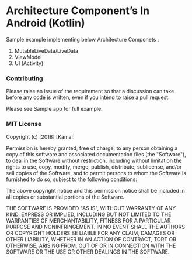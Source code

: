 # Architecture Component’s In Android (Kotlin)
Sample example implementing below Architecture Componets :
1. MutableLiveData/LiveData
2. ViewModel
3. UI (Activity)


### Contributing  
Please raise an issue of the requirement so that a discussion can take before any code is written, 
even if you intend to raise a pull request.

Please see Sample app for full example.

### MIT License

Copyright (c) [2018] [Kamal]

Permission is hereby granted, free of charge, to any person obtaining a copy
of this software and associated documentation files (the "Software"), to deal
in the Software without restriction, including without limitation the rights
to use, copy, modify, merge, publish, distribute, sublicense, and/or sell
copies of the Software, and to permit persons to whom the Software is
furnished to do so, subject to the following conditions:

The above copyright notice and this permission notice shall be included in all
copies or substantial portions of the Software.

THE SOFTWARE IS PROVIDED "AS IS", WITHOUT WARRANTY OF ANY KIND, EXPRESS OR
IMPLIED, INCLUDING BUT NOT LIMITED TO THE WARRANTIES OF MERCHANTABILITY,
FITNESS FOR A PARTICULAR PURPOSE AND NONINFRINGEMENT. IN NO EVENT SHALL THE
AUTHORS OR COPYRIGHT HOLDERS BE LIABLE FOR ANY CLAIM, DAMAGES OR OTHER
LIABILITY, WHETHER IN AN ACTION OF CONTRACT, TORT OR OTHERWISE, ARISING FROM,
OUT OF OR IN CONNECTION WITH THE SOFTWARE OR THE USE OR OTHER DEALINGS IN THE
SOFTWARE.
```

